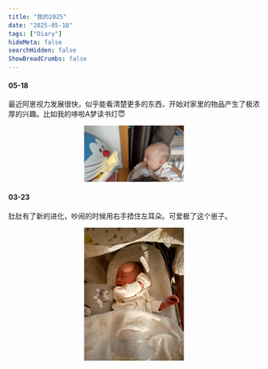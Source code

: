 ```yaml
---
title: "我的2025"
date: "2025-05-18"
tags: ["Diary"]
hideMeta: false
searchHidden: false
ShowBreadCrumbs: false
---
```


#### 05-18
最近阿崽视力发展很快，似乎能看清楚更多的东西，开始对家里的物品产生了极浓厚的兴趣。比如我的哆啦A梦读书灯😇
 <center class="half">
<img src="images/IMG_0518_1.jpeg" width="200">
 </center>


#### 03-23
肚肚有了新的进化，吵闹的时候用右手捂住左耳朵。可爱极了这个崽子。
 <center class="half">
<img src="images/IMG_0323_1.jpeg" width="200">
 </center>